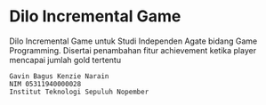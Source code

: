 # Dilo Incremental Game

Dilo Incremental Game untuk Studi Independen Agate bidang Game Programming. Disertai penambahan fitur achievement ketika player mencapai jumlah gold tertentu

```
Gavin Bagus Kenzie Narain
NIM 05311940000028
Institut Teknologi Sepuluh Nopember
```

